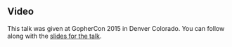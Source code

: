 <!--
{
"name" : "delveintogo",
"version" : "0.1",
"title" : "Delve Into Go",
"description" : "Learn about Delve, a debugger tailored specifically for Go.",
"homepage" : "http://go-talks.appspot.com/github.com/derekparker/talks/gophercon-2015/delve-into-go.slide#1",
"canonicalSource" : "http://go-talks.appspot.com/github.com/derekparker/talks/gophercon-2015/delve-into-go.slide#1",
"freshnessDate" : 2015-07-28,
"license" : "All Rights Reserved"
}
-->

<!-- @section -->

## Video

This talk was given at GopherCon 2015 in Denver Colorado. You can follow along with the [slides for the talk](http://go-talks.appspot.com/github.com/derekparker/talks/gophercon-2015/delve-into-go.slide).


<!-- @asset, "contentType": "outlearn/video", "provider": "youtube", "url": "https://www.youtube.com/embed/InG72scKPd4" -->
